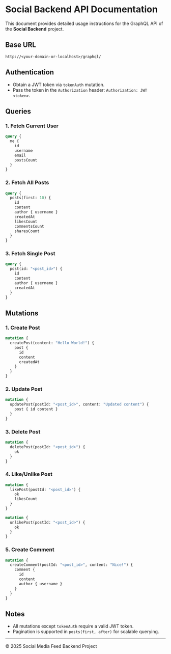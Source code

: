 # Social Backend API Documentation

This document provides detailed usage instructions for the GraphQL API of the **Social Backend** project.

## Base URL
```
http://<your-domain-or-localhost>/graphql/
```

## Authentication
- Obtain a JWT token via `tokenAuth` mutation.
- Pass the token in the `Authorization` header: `Authorization: JWT <token>`.

## Queries

### 1. Fetch Current User
```graphql
query {
  me {
    id
    username
    email
    postsCount
  }
}
```

### 2. Fetch All Posts
```graphql
query {
  posts(first: 10) {
    id
    content
    author { username }
    createdAt
    likesCount
    commentsCount
    sharesCount
  }
}
```

### 3. Fetch Single Post
```graphql
query {
  post(id: "<post_id>") {
    id
    content
    author { username }
    createdAt
  }
}
```

## Mutations

### 1. Create Post
```graphql
mutation {
  createPost(content: "Hello World!") {
    post {
      id
      content
      createdAt
    }
  }
}
```

### 2. Update Post
```graphql
mutation {
  updatePost(postId: "<post_id>", content: "Updated content") {
    post { id content }
  }
}
```

### 3. Delete Post
```graphql
mutation {
  deletePost(postId: "<post_id>") {
    ok
  }
}
```

### 4. Like/Unlike Post
```graphql
mutation {
  likePost(postId: "<post_id>") {
    ok
    likesCount
  }
}

mutation {
  unlikePost(postId: "<post_id>") {
    ok
  }
}
```

### 5. Create Comment
```graphql
mutation {
  createComment(postId: "<post_id>", content: "Nice!") {
    comment {
      id
      content
      author { username }
    }
  }
}
```

## Notes
- All mutations except `tokenAuth` require a valid JWT token.
- Pagination is supported in `posts(first, after)` for scalable querying.

---
© 2025 Social Media Feed Backend Project